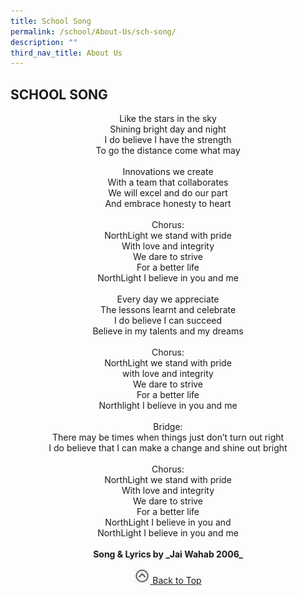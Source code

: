 ```yaml
---
title: School Song
permalink: /school/About-Us/sch-song/
description: ""
third_nav_title: About Us
---
```

## SCHOOL SONG



<center>
	Like the stars in the sky<br>
Shining bright day and night<br>
I do believe I have the strength<br>
To go the distance come what may<br><br>
	Innovations we create<br>
With a team that collaborates<br>
We will excel and do our part<br>
And embrace honesty to heart<br><br>
	Chorus:<br>
NorthLight we stand with pride<br>
With love and integrity<br>
We dare to strive<br>
For a better life<br>
NorthLight I believe in you and me<br><br>
	Every day we appreciate<br>
The lessons learnt and celebrate<br>
I do believe I can succeed<br>
Believe in my talents and my dreams<br><br>
	Chorus:<br>
NorthLight we stand with pride<br>
with love and integrity<br>
We dare to strive<br>
For a better life<br>
Northlight I believe in you and me<br><br>
	Bridge:<br>
There may be times when things just don’t turn out right<br>
I do believe that I can make a change and shine out bright<br><br>
	Chorus:<br>
NorthLight we stand with pride<br>
With love and integrity<br>
We dare to strive<br>
For a better life<br>
NorthLight I believe in you and<br>
NorthLight I believe in you and me<br><br>
	<b>Song & Lyrics by _Jai Wahab 2006_</b>
	</center>
	
<p align="center"><a href="#"><img src="/images/arrow-up.jpg" style="width:25px; display:inline"/> Back to Top </a> </p>